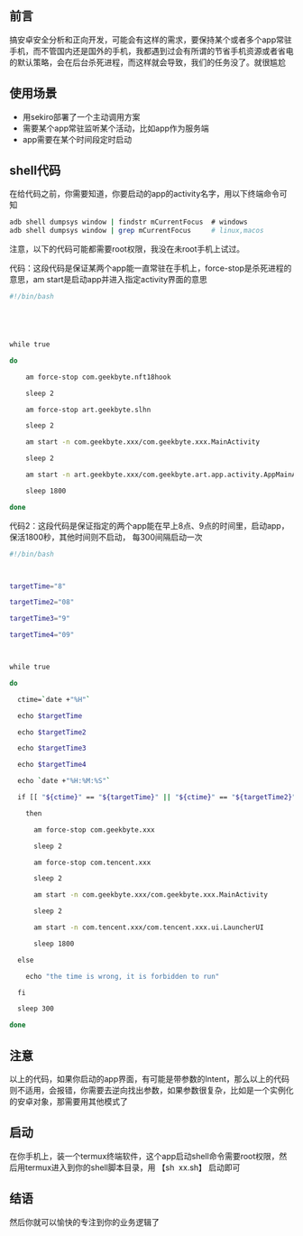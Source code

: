 ## 前言

搞安卓安全分析和正向开发，可能会有这样的需求，要保持某个或者多个app常驻手机，而不管国内还是国外的手机，我都遇到过会有所谓的节省手机资源或者省电的默认策略，会在后台杀死进程，而这样就会导致，我们的任务没了。就很尴尬

## 使用场景

- 用sekiro部署了一个主动调用方案
- 需要某个app常驻监听某个活动，比如app作为服务端
- app需要在某个时间段定时启动

## shell代码

在给代码之前，你需要知道，你要启动的app的activity名字，用以下终端命令可知

```bash
adb shell dumpsys window | findstr mCurrentFocus  # windows
adb shell dumpsys window | grep mCurrentFocus     # linux,macos
```

注意，以下的代码可能都需要root权限，我没在未root手机上试过。

代码：这段代码是保证某两个app能一直常驻在手机上，force-stop是杀死进程的意思，am start是启动app并进入指定activity界面的意思

```bash
#!/bin/bash





while true

do

    am force-stop com.geekbyte.nft18hook

    sleep 2

    am force-stop art.geekbyte.slhn

    sleep 2

    am start -n com.geekbyte.xxx/com.geekbyte.xxx.MainActivity

    sleep 2

    am start -n art.geekbyte.xxx/com.geekbyte.art.app.activity.AppMainActivity

    sleep 1800

done
```

代码2：这段代码是保证指定的两个app能在早上8点、9点的时间里，启动app，保活1800秒，其他时间则不启动， 每300间隔启动一次

```bash
#!/bin/bash



targetTime="8"

targetTime2="08"

targetTime3="9"

targetTime4="09"



while true

do

  ctime=`date +"%H"`

  echo $targetTime

  echo $targetTime2

  echo $targetTime3

  echo $targetTime4

  echo `date +"%H:%M:%S"`

  if [[ "${ctime}" == "${targetTime}" || "${ctime}" == "${targetTime2}" || "${ctime}" == "${targetTime3}" || "${ctime}" == "${targetTime4}" ]];

    then

      am force-stop com.geekbyte.xxx

      sleep 2

      am force-stop com.tencent.xxx

      sleep 2

      am start -n com.geekbyte.xxx/com.geekbyte.xxx.MainActivity

      sleep 2

      am start -n com.tencent.xxx/com.tencent.xxx.ui.LauncherUI

      sleep 1800

  else

    echo "the time is wrong, it is forbidden to run"

  fi

  sleep 300

done
```

## 注意

以上的代码，如果你启动的app界面，有可能是带参数的Intent，那么以上的代码则不适用，会报错，你需要去逆向找出参数，如果参数很复杂，比如是一个实例化的安卓对象，那需要用其他模式了

## 启动

在你手机上，装一个termux终端软件，这个app启动shell命令需要root权限，然后用termux进入到你的shell脚本目录，用 【sh  xx.sh】 启动即可

## 结语

然后你就可以愉快的专注到你的业务逻辑了